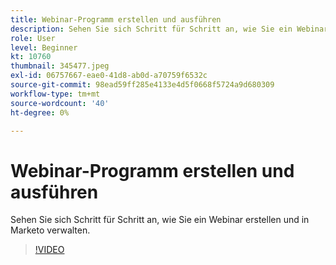 ```yaml
---
title: Webinar-Programm erstellen und ausführen
description: Sehen Sie sich Schritt für Schritt an, wie Sie ein Webinar erstellen und in Marketo verwalten.
role: User
level: Beginner
kt: 10760
thumbnail: 345477.jpeg
exl-id: 06757667-eae0-41d8-ab0d-a70759f6532c
source-git-commit: 98ead59ff285e4133e4d5f0668f5724a9d680309
workflow-type: tm+mt
source-wordcount: '40'
ht-degree: 0%

---
```


# Webinar-Programm erstellen und ausführen

Sehen Sie sich Schritt für Schritt an, wie Sie ein Webinar erstellen und in Marketo verwalten.

>[!VIDEO](https://video.tv.adobe.com/v/345477/?quality=12&learn=on)
